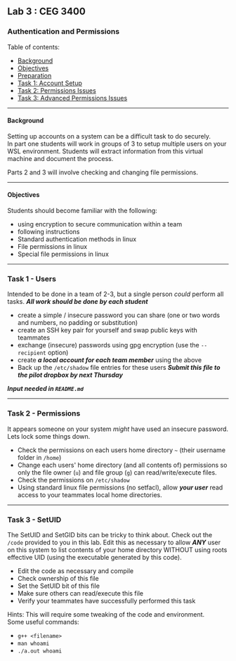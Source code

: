 ## Lab 3 : CEG 3400

### Authentication and Permissions

Table of contents:
* [Background](LAB3-INSTRUCTIONS.md#background)
* [Objectives](LAB3-INSTRUCTIONS.md#objectives)
* [Preparation](LAB3-INSTRUCTIONS.md#preparation)
* [Task 1: Account Setup](LAB3-INSTRUCTIONS.md#task-1---users)
* [Task 2: Permissions Issues](LAB3-INSTRUCTIONS.md#task-2---permissions-issues)
* [Task 3: Advanced Permissions Issues](LAB3-INSTRUCTIONS.md#task-3---hashcat)

---

#### Background

Setting up accounts on a system can be a difficult task to do securely.  
In part one students will work in groups of 3 to setup multiple users on your 
WSL environment.  Students will extract information from this virtual machine 
and document the process.

Parts 2 and 3 will involve checking and changing file permissions.

---

#### Objectives

Students should become familiar with the following:

* using encryption to secure communication within a team
* following instructions
* Standard authentication methods in linux
* File permissions in linux
* Special file permissions in linux

---

### Task 1 - Users

Intended to be done in a team of 2-3, but a single person *could* perform
all tasks.  ***All work should be done by each student***

* create a simple / insecure password you can share 
  (one or two words and numbers, no padding or substitution)
* create an SSH key pair for yourself and swap public keys with teammates
* exchange (insecure) passwords using gpg encryption (use the `--recipient` option)
* create ***a local account for each team member*** using the above
* Back up the `/etc/shadow` file entries for these users ***Submit this file to the pilot dropbox by next Thursday***

***Input needed in `README.md`***

---

### Task 2 - Permissions

It appears someone on your system *might* have used an insecure password.
Lets lock some things down.

* Check the permissions on each users home directory `~` (their username folder in `/home`)
* Change each users' home directory (and all contents of) permissions so only the file owner (`u`) and file group (`g`) can read/write/execute files.
* Check the permissions on `/etc/shadow`
* Using standard linux file permissions (no setfacl), allow ***your user***  read access to your teammates local home directories.

---

### Task 3 - SetUID

The SetUID and SetGID bits can be tricky to think about.  Check out the 
`/code` provided to you in this lab.  Edit this as necessary to allow
***ANY*** user on this system to list contents of your home directory WITHOUT using roots effective UID 
(using the executable generated by this code).

* Edit the code as necessary and compile
* Check ownership of this file
* Set the SetUID bit of this file
* Make sure others can read/execute this file
* Verify your teammates have successfully performed this task

Hints: This will require some tweaking of the code and environment.  
Some useful commands: 
* `g++ <filename>`
* `man whoami`
* `./a.out whoami`

